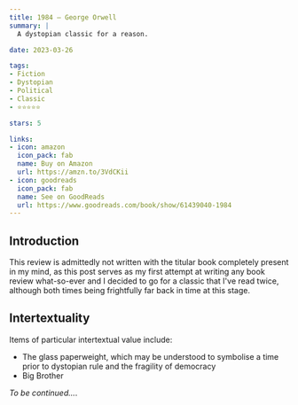 ```yaml
---
title: 1984 — George Orwell
summary: |
  A dystopian classic for a reason.

date: 2023-03-26

tags:
- Fiction
- Dystopian
- Political
- Classic
- ⭐⭐⭐⭐⭐

stars: 5

links:
- icon: amazon
  icon_pack: fab
  name: Buy on Amazon
  url: https://amzn.to/3VdCKii
- icon: goodreads
  icon_pack: fab
  name: See on GoodReads
  url: https://www.goodreads.com/book/show/61439040-1984
---
```


## Introduction

This review is admittedly not written with the titular book completely present in my mind,
as this post serves as my first attempt at writing any book review what-so-ever and
I decided to go for a classic that I've read twice, although both times being frightfully
far back in time at this stage.

## Intertextuality

Items of particular intertextual value include:

- The glass paperweight, 
    which may be understood to symbolise a time prior to dystopian rule and the fragility of democracy
- Big Brother

_To be continued..._.